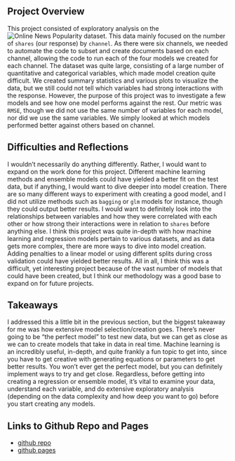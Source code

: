 
## Project Overview

This project consisted of exploratory analysis on the ![Online News
Popularity](https://archive.ics.uci.edu/ml/datasets/Online+News+Popularity#)
dataset. This data mainly focused on the number of `shares` (our
response) by `channel`. As there were six channels, we needed to
automate the code to subset and create documents based on each channel,
allowing the code to run each of the four models we created for each
channel. The dataset was quite large, consisting of a large number of
quantitative and categorical variables, which made model creation quite
difficult. We created summary statistics and various plots to visualize
the data, but we still could not tell which variables had strong
interactions with the response. However, the purpose of this project was
to investigate a few models and see how one model performs against the
rest. Our metric was `RMSE`, though we did not use the same number of
variables for each model, nor did we use the same variables. We simply
looked at which models performed better against others based on channel.

## Difficulties and Reflections

I wouldn’t necessarily do anything differently. Rather, I would want to
expand on the work done for this project. Different machine learning
methods and ensemble models could have yielded a better fit on the test
data, but if anything, I would want to dive deeper into model creation.
There are so many different ways to experiment with creating a good
model, and I did not utilize methods such as `bagging` or `glm` models
for instance, though they could output better results. I would want to
definitely look into the relationships between variables and how they
were correlated with each other or how strong their interactions were in
relation to `shares` before anything else. I think this project was
quite in-depth with how machine learning and regression models pertain
to various datasets, and as data gets more complex, there are more ways
to dive into model creation. Adding penalties to a linear model or using
different splits during cross validation could have yielded better
results. All in all, I think this was a difficult, yet interesting
project because of the vast number of models that could have been
created, but I think our methodology was a good base to expand on for
future projects.

## Takeaways

I addressed this a little bit in the previous section, but the biggest
takeaway for me was how extensive model selection/creation goes. There’s
never going to be “the perfect model” to test new data, but we can get
as close as we can to create models that take in data in real time.
Machine learning is an incredibly useful, in-depth, and quite frankly a
fun topic to get into, since you have to get creative with generating
equations or parameters to get better results. You won’t ever get the
perfect model, but you can definitely implement ways to try and get
close. Regardless, before getting into creating a regression or ensemble
model, it’s vital to examine your data, understand each variable, and do
extensive exploratory analysis (depending on the data complexity and how
deep you want to go) before you start creating any models.

## Links to Github Repo and Pages

-   [github repo](https://github.com/suproman98/project-2.git)
-   [github pages](https://suproman98.github.io/project-2/)
